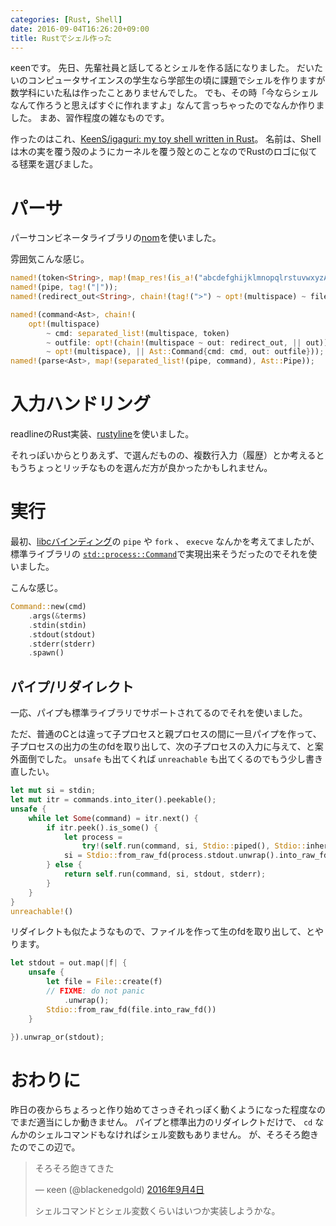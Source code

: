```yaml
---
categories: [Rust, Shell]
date: 2016-09-04T16:26:20+09:00
title: Rustでシェル作った
---
```


κeenです。
先日、先輩社員と話してるとシェルを作る話になりました。
だいたいのコンピュータサイエンスの学生なら学部生の頃に課題でシェルを作りますが数学科にいた私は作ったことありませんでした。
でも、その時「今ならシェルなんて作ろうと思えばすぐに作れますよ」なんて言っちゃったのでなんか作りました。
まあ、習作程度の雑なものです。

<!--more-->
作ったのはこれ、[KeenS/igaguri: my toy shell written in Rust](https://github.com/KeenS/igaguri)。
名前は、Shellは木の実を覆う殻のようにカーネルを覆う殻とのことなのでRustのロゴに似てる毬栗を選びました。

# パーサ
パーサコンビネータライブラリの[nom](https://github.com/Geal/nom)を使いました。

雰囲気こんな感じ。

``` rust
named!(token<String>, map!(map_res!(is_a!("abcdefghijklmnopqlrstuvwxyzABCDEFGHIJKLMNOPQLRSTUVWXYZ-!$%^&@/1234567890"), str::from_utf8), |i: &str| i.to_string()));
named!(pipe, tag!("|"));
named!(redirect_out<String>, chain!(tag!(">") ~ opt!(multispace) ~ filename: token, || filename));

named!(command<Ast>, chain!(
    opt!(multispace)
        ~ cmd: separated_list!(multispace, token)
        ~ outfile: opt!(chain!(multispace ~ out: redirect_out, || out))
        ~ opt!(multispace), || Ast::Command{cmd: cmd, out: outfile}));
named!(parse<Ast>, map!(separated_list!(pipe, command), Ast::Pipe));

```

# 入力ハンドリング
readlineのRust実装、[rustyline](https://github.com/kkawakam/rustyline)を使いました。

それっぽいからとりあえず、で選んだものの、複数行入力（履歴）とか考えるともうちょっとリッチなものを選んだ方が良かったかもしれません。

# 実行
最初、[libcバインディング](https://github.com/rust-lang/libc)の `pipe` や `fork` 、 `execve` なんかを考えてましたが、標準ライブラリの [`std::process::Command`](https://doc.rust-lang.org/std/process/struct.Command.html)で実現出来そうだったのでそれを使いました。

こんな感じ。

``` rust
Command::new(cmd)
    .args(&terms)
    .stdin(stdin)
    .stdout(stdout)
    .stderr(stderr)
    .spawn()
```

## パイプ/リダイレクト

一応、パイプも標準ライブラリでサポートされてるのでそれを使いました。

ただ、普通のCとは違って子プロセスと親プロセスの間に一旦パイプを作って、子プロセスの出力の生のfdを取り出して、次の子プロセスの入力に与えて、と案外面倒でした。 `unsafe` も出てくれば `unreachable` も出てくるのでもう少し書き直したい。

``` rust
let mut si = stdin;
let mut itr = commands.into_iter().peekable();
unsafe {
    while let Some(command) = itr.next() {
        if itr.peek().is_some() {
            let process =
                try!(self.run(command, si, Stdio::piped(), Stdio::inherit()));
            si = Stdio::from_raw_fd(process.stdout.unwrap().into_raw_fd());
        } else {
            return self.run(command, si, stdout, stderr);
        }
    }
}
unreachable!()
```

リダイレクトも似たようなもので、ファイルを作って生のfdを取り出して、とやります。

``` rust
let stdout = out.map(|f| {
    unsafe {
        let file = File::create(f)
        // FIXME: do not panic
            .unwrap();
        Stdio::from_raw_fd(file.into_raw_fd())
    }

}).unwrap_or(stdout);
```

# おわりに

昨日の夜からちょろっと作り始めてさっきそれっぽく動くようになった程度なのでまだ適当にしか動きません。
パイプと標準出力のリダイレクトだけで、 `cd` なんかのシェルコマンドもなければシェル変数もありません。
が、そろそろ飽きたのでこの辺で。

<blockquote class="twitter-tweet" data-lang="ja"><p lang="ja" dir="ltr">そろそろ飽きてきた</p>&mdash; κeen (@blackenedgold) <a href="https://twitter.com/blackenedgold/status/772334565264232454">2016年9月4日</a></
blockquote>
<script async src="//platform.twitter.com/widgets.js" charset="utf-8"></script>

シェルコマンドとシェル変数くらいはいつか実装しようかな。
